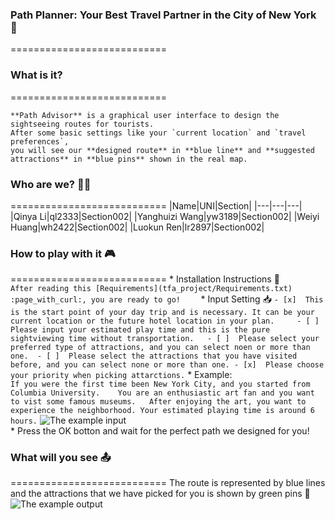 ### Path Planner: Your Best Travel Partner in the City of New York :statue_of_liberty:     
===========================

### What is it?  
===========================
```
**Path Advisor** is a graphical user interface to design the sightseeing routes for tourists. 
After some basic settings like your `current location` and `travel preferences`, 
you will see our **designed route** in **blue line** and **suggested attractions** in **blue pins** shown in the real map.
```

### Who are we?  :two_women_holding_hands::two_women_holding_hands:
===========================	
|Name|UNI|Section|
|---|---|---|
|Qinya Li|ql2333|Section002|
|Yanghuizi Wang|yw3189|Section002|
|Weiyi Huang|wh2422|Section002|
|Luokun Ren|lr2897|Section002|

### How to play with it :video_game:    
===========================
    * Installation Instructions :ledger:  
    ```
    After reading this [Requirements](tfa_project/Requirements.txt) :page_with_curl:, you are ready to go!    
    ```
    * Input Setting :inbox_tray:
    ```
    - [x]  This is the start point of your day trip and is necessary. It can be your current location or the future hotel location in your plan.    
    - [ ]  Please input your estimated play time and this is the pure sightviewing time without transportation.  
    - [ ]  Please select your preferred type of attractions, and you can select noen or more than one. 
    - [ ]  Please select the attractions that you have visited before, and you can select none or more than one.
    - [x]  Please choose your priority when picking attarctions.
    ```
    * Example:  
    ```
    If you were the first time been New York City, and you started from Columbia University.   
    You are an enthusiastic art fan and you want to vist some famous museums.  
    After enjoying the art, you want to experience the neighborhood.
    Your estimated playing time is around 6 hours.
    ```
    ![The example input](URL)  
    * Press the OK botton and wait for the perfect path we designed for you!
    
### What will you see :outbox_tray:    
===========================
The route is represented by blue lines and the attractions that we have picked for you is shown by green pins :round_pushpin:   
![The example output](URL) 
